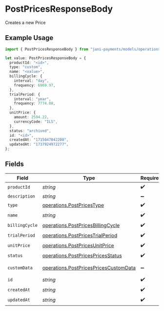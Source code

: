 # PostPricesResponseBody

Creates a new Price

## Example Usage

```typescript
import { PostPricesResponseBody } from "jani-payments/models/operations";

let value: PostPricesResponseBody = {
  productId: "<id>",
  type: "custom",
  name: "<value>",
  billingCycle: {
    interval: "day",
    frequency: 6969.97,
  },
  trialPeriod: {
    interval: "year",
    frequency: 7774.08,
  },
  unitPrice: {
    amount: 2594.22,
    currencyCode: "ILS",
  },
  status: "archived",
  id: "<id>",
  createdAt: "1715047042208",
  updatedAt: "1737924972277",
};
```

## Fields

| Field                                                                                          | Type                                                                                           | Required                                                                                       | Description                                                                                    |
| ---------------------------------------------------------------------------------------------- | ---------------------------------------------------------------------------------------------- | ---------------------------------------------------------------------------------------------- | ---------------------------------------------------------------------------------------------- |
| `productId`                                                                                    | *string*                                                                                       | :heavy_check_mark:                                                                             | N/A                                                                                            |
| `description`                                                                                  | *string*                                                                                       | :heavy_minus_sign:                                                                             | N/A                                                                                            |
| `type`                                                                                         | [operations.PostPricesType](../../models/operations/postpricestype.md)                         | :heavy_check_mark:                                                                             | N/A                                                                                            |
| `name`                                                                                         | *string*                                                                                       | :heavy_check_mark:                                                                             | N/A                                                                                            |
| `billingCycle`                                                                                 | [operations.PostPricesBillingCycle](../../models/operations/postpricesbillingcycle.md)         | :heavy_check_mark:                                                                             | N/A                                                                                            |
| `trialPeriod`                                                                                  | [operations.PostPricesTrialPeriod](../../models/operations/postpricestrialperiod.md)           | :heavy_check_mark:                                                                             | N/A                                                                                            |
| `unitPrice`                                                                                    | [operations.PostPricesUnitPrice](../../models/operations/postpricesunitprice.md)               | :heavy_check_mark:                                                                             | N/A                                                                                            |
| `status`                                                                                       | [operations.PostPricesPricesStatus](../../models/operations/postpricespricesstatus.md)         | :heavy_check_mark:                                                                             | N/A                                                                                            |
| `customData`                                                                                   | [operations.PostPricesPricesCustomData](../../models/operations/postpricespricescustomdata.md) | :heavy_minus_sign:                                                                             | Any valid JSON value                                                                           |
| `id`                                                                                           | *string*                                                                                       | :heavy_check_mark:                                                                             | N/A                                                                                            |
| `createdAt`                                                                                    | *string*                                                                                       | :heavy_check_mark:                                                                             | N/A                                                                                            |
| `updatedAt`                                                                                    | *string*                                                                                       | :heavy_check_mark:                                                                             | N/A                                                                                            |